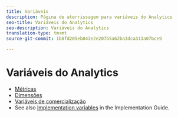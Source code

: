 ```yaml
---
title: Variáveis
description: Página de aterrissagem para variáveis do Analytics
seo-title: Variáveis do Analytics
seo-description: Variáveis do Analytics
translation-type: tm+mt
source-git-commit: 1b8fd205eb843e2e207b5a62ba3dca313a07bce9

---
```



# Variáveis do Analytics

* [Métricas](/help/components/c-variables/c-metrics/metricslist.md)
* [Dimensões](/help/components/c-variables/dimensionslist/dimension-compatibility.md)
* [Variáveis de comercialização](/help/components/c-variables/c-merch-variables/var-merchandising.md)
* See also [Implementation variables](/help/implement/js-implementation/c-variables/evars-events.md) in the Implementation Guide.
